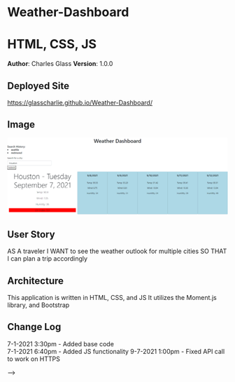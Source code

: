 # Weather-Dashboard

# HTML, CSS, JS 

**Author**: Charles Glass
**Version**: 1.0.0

## Deployed Site
https://glasscharlie.github.io/Weather-Dashboard/

## Image
![Website-one](/assets/images/weather-dashboard-two.PNG)


## User Story
AS A traveler
I WANT to see the weather outlook for multiple cities
SO THAT I can plan a trip accordingly



## Architecture
This application is written in HTML, CSS, and JS
It utilizes the Moment.js library, and Bootstrap


## Change Log
7-1-2021 3:30pm - Added base code \
7-1-2021 6:40pm - Added JS functionality
9-7-2021 1:00pm - Fixed API call to work on HTTPS

-->